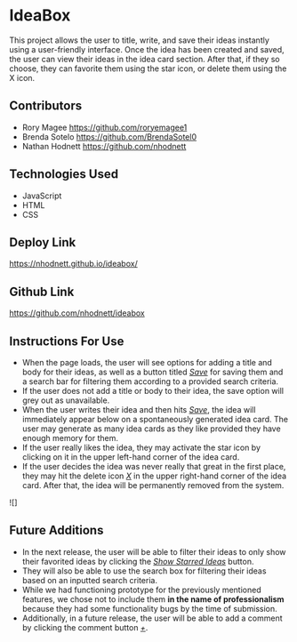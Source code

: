 # IdeaBox

This project allows the user to title, write, and save their ideas instantly using a user-friendly interface.  Once the idea has been created and saved, the user can view their ideas in the idea card section. After that, if they so choose, they can favorite them using the star icon, or delete them using the X icon.

## Contributors
- Rory Magee https://github.com/roryemagee1
- Brenda Sotelo https://github.com/BrendaSotel0
- Nathan Hodnett https://github.com/nhodnett

## Technologies Used
- JavaScript
- HTML
- CSS

## Deploy Link
https://nhodnett.github.io/ideabox/

## Github Link
https://github.com/nhodnett/ideabox

## Instructions For Use
- When the page loads, the user will see options for adding a title and body for their ideas, as well as a button titled <u>*Save*</u> for saving them and a search bar for filtering them according to a provided search criteria.
- If the user does not add a title or body to their idea, the save option will grey out as unavailable.
- When the user writes their idea and then hits <u>*Save*</u>, the idea will immediately appear below on a spontaneously generated idea card.  The user may generate as many idea cards as they like provided they have enough memory for them.
- If the user really likes the idea, they may activate the star icon by clicking on it in the upper left-hand corner of the idea card.
- If the user decides the idea was never really that great in the first place, they may hit the delete icon <u>*X*</u> in the upper right-hand corner of the idea card.  After that, the idea will be permanently removed from the system.

![]

## Future Additions
- In the next release, the user will be able to filter their ideas to only show their favorited ideas by clicking the <u>*Show Starred Ideas*</u> button.
- They will also be able to use the search box for filtering their ideas based on an inputted search criteria.
- While we had functioning prototype for the previously mentioned features, we chose not to include them **in the name of professionalism** because they had some functionality bugs by the time of submission.
- Additionally, in a future release, the user will be able to add a comment by clicking the comment button <u>*+*</u>.
